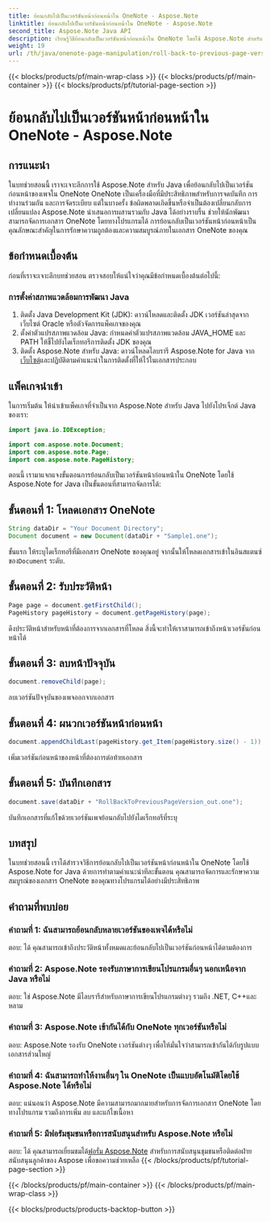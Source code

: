 ```yaml
---
title: ย้อนกลับไปเป็นเวอร์ชันหน้าก่อนหน้าใน OneNote - Aspose.Note
linktitle: ย้อนกลับไปเป็นเวอร์ชันหน้าก่อนหน้าใน OneNote - Aspose.Note
second_title: Aspose.Note Java API
description: เรียนรู้วิธีย้อนกลับเป็นเวอร์ชันหน้าก่อนหน้าใน OneNote โดยใช้ Aspose.Note สำหรับ Java ปฏิบัติตามคำแนะนำทีละขั้นตอนนี้เพื่อการจัดการเอกสารที่มีประสิทธิภาพ
weight: 19
url: /th/java/onenote-page-manipulation/roll-back-to-previous-page-version/
---
```


{{< blocks/products/pf/main-wrap-class >}}
{{< blocks/products/pf/main-container >}}
{{< blocks/products/pf/tutorial-page-section >}}

# ย้อนกลับไปเป็นเวอร์ชันหน้าก่อนหน้าใน OneNote - Aspose.Note

## การแนะนำ

ในบทช่วยสอนนี้ เราจะเจาะลึกการใช้ Aspose.Note สำหรับ Java เพื่อย้อนกลับไปเป็นเวอร์ชันก่อนหน้าของเพจใน OneNote OneNote เป็นเครื่องมือที่มีประสิทธิภาพสำหรับการจดบันทึก การทำงานร่วมกัน และการจัดระเบียบ แต่ในบางครั้ง ข้อผิดพลาดเกิดขึ้นหรือจำเป็นต้องเปลี่ยนกลับการเปลี่ยนแปลง Aspose.Note นำเสนอการผสานรวมกับ Java ได้อย่างราบรื่น ช่วยให้นักพัฒนาสามารถจัดการเอกสาร OneNote โดยทางโปรแกรมได้ การย้อนกลับเป็นเวอร์ชันหน้าก่อนหน้าเป็นคุณลักษณะสำคัญในการรักษาความถูกต้องและความสมบูรณ์ภายในเอกสาร OneNote ของคุณ

## ข้อกำหนดเบื้องต้น

ก่อนที่เราจะเจาะลึกบทช่วยสอน ตรวจสอบให้แน่ใจว่าคุณมีข้อกำหนดเบื้องต้นต่อไปนี้:

### การตั้งค่าสภาพแวดล้อมการพัฒนา Java
1. ติดตั้ง Java Development Kit (JDK): ดาวน์โหลดและติดตั้ง JDK เวอร์ชันล่าสุดจากเว็บไซต์ Oracle หรือตัวจัดการแพ็คเกจของคุณ
2. ตั้งค่าตัวแปรสภาพแวดล้อม Java: กำหนดค่าตัวแปรสภาพแวดล้อม JAVA_HOME และ PATH ให้ชี้ไปยังไดเร็กทอรีการติดตั้ง JDK ของคุณ
3.  ติดตั้ง Aspose.Note สำหรับ Java: ดาวน์โหลดไลบรารี Aspose.Note for Java จาก[เว็บไซต์](https://purchase.aspose.com/buy)และปฏิบัติตามคำแนะนำในการติดตั้งที่ให้ไว้ในเอกสารประกอบ

## แพ็คเกจนำเข้า

ในการเริ่มต้น ให้นำเข้าแพ็คเกจที่จำเป็นจาก Aspose.Note สำหรับ Java ไปยังโปรเจ็กต์ Java ของเรา:

```java
import java.io.IOException;

import com.aspose.note.Document;
import com.aspose.note.Page;
import com.aspose.note.PageHistory;
```

ตอนนี้ เรามาแจกแจงขั้นตอนการย้อนกลับเป็นเวอร์ชันหน้าก่อนหน้าใน OneNote โดยใช้ Aspose.Note for Java เป็นขั้นตอนที่สามารถจัดการได้:

## ขั้นตอนที่ 1: โหลดเอกสาร OneNote
```java
String dataDir = "Your Document Directory";
Document document = new Document(dataDir + "Sample1.one");
```
 ขั้นแรก ให้ระบุไดเร็กทอรีที่มีเอกสาร OneNote ของคุณอยู่ จากนั้นให้โหลดเอกสารเข้าในอินสแตนซ์ของ`Document` ระดับ.

## ขั้นตอนที่ 2: รับประวัติหน้า
```java
Page page = document.getFirstChild();
PageHistory pageHistory = document.getPageHistory(page);
```
ดึงประวัติหน้าสำหรับหน้าที่ต้องการจากเอกสารที่โหลด สิ่งนี้จะทำให้เราสามารถเข้าถึงหน้าเวอร์ชันก่อนหน้าได้

## ขั้นตอนที่ 3: ลบหน้าปัจจุบัน
```java
document.removeChild(page);
```
ลบเวอร์ชันปัจจุบันของเพจออกจากเอกสาร

## ขั้นตอนที่ 4: ผนวกเวอร์ชันหน้าก่อนหน้า
```java
document.appendChildLast(pageHistory.get_Item(pageHistory.size() - 1));
```
เพิ่มเวอร์ชันก่อนหน้าของหน้าที่ต้องการต่อท้ายเอกสาร

## ขั้นตอนที่ 5: บันทึกเอกสาร
```java
document.save(dataDir + "RollBackToPreviousPageVersion_out.one");
```
บันทึกเอกสารที่แก้ไขด้วยเวอร์ชันเพจย้อนกลับไปยังไดเร็กทอรีที่ระบุ

## บทสรุป

ในบทช่วยสอนนี้ เราได้สำรวจวิธีการย้อนกลับไปเป็นเวอร์ชันหน้าก่อนหน้าใน OneNote โดยใช้ Aspose.Note for Java ด้วยการทำตามคำแนะนำทีละขั้นตอน คุณสามารถจัดการและรักษาความสมบูรณ์ของเอกสาร OneNote ของคุณทางโปรแกรมได้อย่างมีประสิทธิภาพ

## คำถามที่พบบ่อย

### คำถามที่ 1: ฉันสามารถย้อนกลับหลายเวอร์ชันของเพจได้หรือไม่

ตอบ: ได้ คุณสามารถเข้าถึงประวัติหน้าทั้งหมดและย้อนกลับไปเป็นเวอร์ชันก่อนหน้าได้ตามต้องการ

### คำถามที่ 2: Aspose.Note รองรับภาษาการเขียนโปรแกรมอื่นๆ นอกเหนือจาก Java หรือไม่

ตอบ: ใช่ Aspose.Note มีไลบรารีสำหรับภาษาการเขียนโปรแกรมต่างๆ รวมถึง .NET, C++และหลาม

### คำถามที่ 3: Aspose.Note เข้ากันได้กับ OneNote ทุกเวอร์ชันหรือไม่

ตอบ: Aspose.Note รองรับ OneNote เวอร์ชันต่างๆ เพื่อให้มั่นใจว่าสามารถเข้ากันได้กับรูปแบบเอกสารส่วนใหญ่

### คำถามที่ 4: ฉันสามารถทำให้งานอื่นๆ ใน OneNote เป็นแบบอัตโนมัติโดยใช้ Aspose.Note ได้หรือไม่

ตอบ: แน่นอนว่า Aspose.Note มีความสามารถมากมายสำหรับการจัดการเอกสาร OneNote โดยทางโปรแกรม รวมถึงการเพิ่ม ลบ และแก้ไขเนื้อหา

### คำถามที่ 5: มีฟอรัมชุมชนหรือการสนับสนุนสำหรับ Aspose.Note หรือไม่

 ตอบ: ได้ คุณสามารถเยี่ยมชมได้[ฟอรั่ม Aspose.Note](https://forum.aspose.com/c/note/28) สำหรับการสนับสนุนชุมชนหรือติดต่อฝ่ายสนับสนุนลูกค้าของ Aspose เพื่อขอความช่วยเหลือ
{{< /blocks/products/pf/tutorial-page-section >}}

{{< /blocks/products/pf/main-container >}}
{{< /blocks/products/pf/main-wrap-class >}}

{{< blocks/products/products-backtop-button >}}
